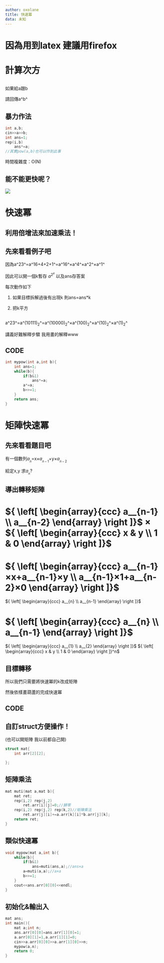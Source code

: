 ```yaml
---
author: oxolane
title: 快速冪
data: 未知
---
```


# 因為用到latex 建議用firefox

# 計算次方

## 
如果給a跟b

請回傳a^b^

## 暴力作法

```c++
int a,b;
cin>>a>>b;
int ans=1;
rep(i,b)
    ans*=a;
//其實pow(a,b)也可以作到此事
```

時間複雜度：O(N)

## 能不能更快呢？

![](https://i.imgur.com/WrcSigs.jpg)

# 快速冪

## 利用倍增法來加速乘法！

## 先來看看例子吧
因為a^23^=a^16+4+2+1^=a^16^×a^4^×a^2^×a^1^

因此可以開一個k暫存 $a^{2^{x}}$ 以及ans存答案

每次動作如下

1. 如果目標拆解過後有出現k 則ans=ans*k

2. 把k平方

## 
a^23^=a^$(10111)_2$^=a^$(10000)_2$^×a^$(100)_2$^×a^$(10)_2$^×a^$(1)_2$^

講義好難解釋步驟 我用畫的解釋www

## CODE
```c++
int mypow(int a,int b){
    int ans=1;
    while(b){
        if(b&1)
            ans*=a;
        a*=a;
        b>>=1;
    }
    return ans;
}
```

# 矩陣快速冪

## 先來看看題目吧
有一個數列$a__n$=x×$a__{n-1}$+y×$a__{n-2}$

給定x,y 求$a__n$?

## 導出轉移矩陣
${
\left[ \begin{array}{ccc}
a__{n-1} \\
a__{n-2}
\end{array} 
\right ]}$
×
${
\left[ \begin{array}{ccc}
x & y \\
1 & 0 
\end{array} 
\right ]}$
=
${
\left[ \begin{array}{ccc}
a__{n-1}×x+a__{n-1}×y \\
a__{n-1}×1+a__{n-2}×0
\end{array} 
\right ]}$
=
${
\left[ \begin{array}{ccc}
a__{n} \\
a__{n-1}
\end{array} 
\right ]}$

${
\left[ \begin{array}{ccc}
a__{n} \\
a__{n-1}
\end{array} 
\right ]}$
=
${
\left[ \begin{array}{ccc}
a__{1} \\
a__{2}
\end{array} 
\right ]}$
${
\left[ \begin{array}{ccc}
x & y \\
1 & 0 
\end{array} 
\right ]}^n$

## 目標轉移

所以我們只需要將快速冪的k改成矩陣

然後依樣畫葫蘆的完成快速冪

## CODE

## 自訂struct方便操作！
(也可以開矩陣 我以前都自己開)

```c++
struct mat{
    int arr[2][2];

};
```
## 矩陣乘法
```c++
mat muti(mat a,mat b){
    mat ret;
    rep(i,2) rep(j,2)
        ret.arr[i][j]=0;//歸零
    rep(i,2) rep(j,2) rep(k,2)//矩陣乘法
        ret.arr[j][i]+=a.arr[k][i]*b.arr[j][k];
    return ret;
}
```

## 類似快速冪
```c++
void mypow(mat a,int b){
    while(b){
        if(b&1)
            ans=muti(ans,a);//ans×a
        a=muti(a,a);//a×a
        b>>=1;
    }
    cout<<ans.arr[0][0]<<endl;
}
```

## 初始化&輸出入
```c++
mat ans;
int main(){
    mat a;int n;
    ans.arr[0][0]=ans.arr[1][0]=1;
    a.arr[0][1]=1,a.arr[1][1]=0;
    cin>>a.arr[0][0]>>a.arr[1][0]>>n;
    mypow(a,n);
    return 0;
}
```